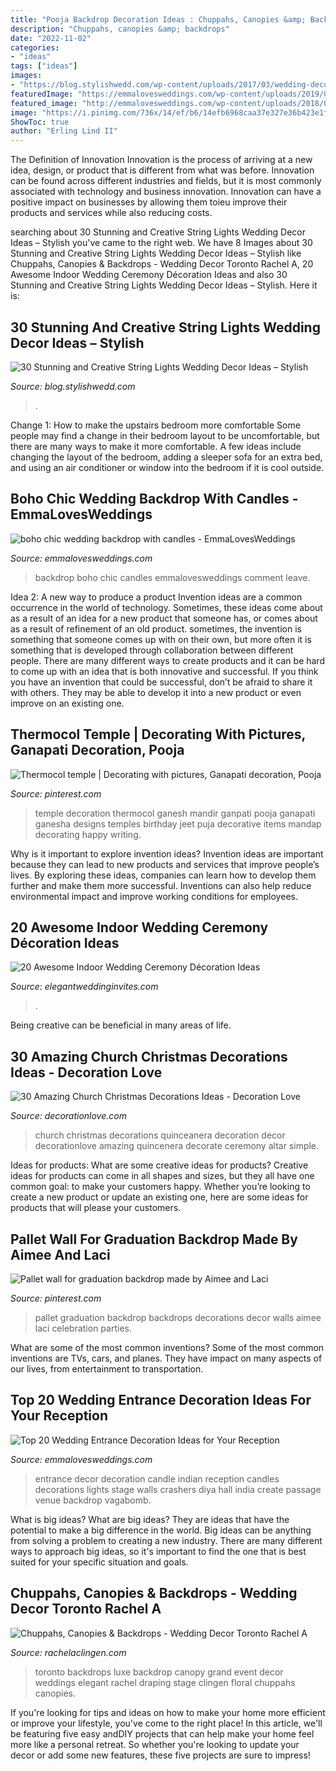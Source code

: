 ```yaml
---
title: "Pooja Backdrop Decoration Ideas : Chuppahs, Canopies &amp; Backdrops"
description: "Chuppahs, canopies &amp; backdrops"
date: "2022-11-02"
categories:
- "ideas"
tags: ["ideas"]
images:
- "https://blog.stylishwedd.com/wp-content/uploads/2017/03/wedding-decor-inspiration-from-string-lights-displays..jpg"
featuredImage: "https://emmalovesweddings.com/wp-content/uploads/2019/02/boho-chic-wedding-backdrop-with-candles.jpg"
featured_image: "http://emmalovesweddings.com/wp-content/uploads/2018/06/wedding-entrance-decoration-ideas-with-candle-lights.jpg"
image: "https://i.pinimg.com/736x/14/ef/b6/14efb6968caa37e327e36b423e1fb99a--decorative-items-ganesha.jpg"
ShowToc: true
author: "Erling Lind II"
---
```



The Definition of Innovation
Innovation is the process of arriving at a new idea, design, or product that is different from what was before. Innovation can be found across different industries and fields, but it is most commonly associated with technology and business innovation. Innovation can have a positive impact on businesses by allowing them toieu improve their products and services while also reducing costs.

	

		
searching about 30 Stunning and Creative String Lights Wedding Decor Ideas – Stylish you've came to the right web. We have 8 Images about 30 Stunning and Creative String Lights Wedding Decor Ideas – Stylish like Chuppahs, Canopies &amp; Backdrops - Wedding Decor Toronto Rachel A, 20 Awesome Indoor Wedding Ceremony Décoration Ideas and also 30 Stunning and Creative String Lights Wedding Decor Ideas – Stylish. Here it is:
		
    
## 30 Stunning And Creative String Lights Wedding Decor Ideas – Stylish

<img loading=lazy src="https://blog.stylishwedd.com/wp-content/uploads/2017/03/wedding-decor-inspiration-from-string-lights-displays..jpg" onerror="this.onerror=null;this.src='https://tse3.mm.bing.net/th?id=OIP.OQ7_jR1RRAIxAmDAGne54QHaKK&amp;pid=15.1';" alt="30 Stunning and Creative String Lights Wedding Decor Ideas – Stylish">

_Source: blog.stylishwedd.com_

>. 

	

Change 1: How to make the upstairs bedroom more comfortable
Some people may find a change in their bedroom layout to be uncomfortable, but there are many ways to make it more comfortable. A few ideas include changing the layout of the bedroom, adding a sleeper sofa for an extra bed, and using an air conditioner or window into the bedroom if it is cool outside.

    
## Boho Chic Wedding Backdrop With Candles - EmmaLovesWeddings

<img loading=lazy src="https://emmalovesweddings.com/wp-content/uploads/2019/02/boho-chic-wedding-backdrop-with-candles.jpg" onerror="this.onerror=null;this.src='https://tse1.mm.bing.net/th?id=OIP.B-qZfhXY_NhFcJWVj-W4IgHaLI&amp;pid=15.1';" alt="boho chic wedding backdrop with candles - EmmaLovesWeddings">

_Source: emmalovesweddings.com_

>backdrop boho chic candles emmalovesweddings comment leave. 

	

Idea 2: A new way to produce a product
Invention ideas are a common occurrence in the world of technology. Sometimes, these ideas come about as a result of an idea for a new product that someone has, or comes about as a result of refinement of an old product. sometimes, the invention is something that someone comes up with on their own, but more often it is something that is developed through collaboration between different people. There are many different ways to create products and it can be hard to come up with an idea that is both innovative and successful. If you think you have an invention that could be successful, don’t be afraid to share it with others. They may be able to develop it into a new product or even improve on an existing one.

    
## Thermocol Temple | Decorating With Pictures, Ganapati Decoration, Pooja

<img loading=lazy src="https://i.pinimg.com/736x/14/ef/b6/14efb6968caa37e327e36b423e1fb99a--decorative-items-ganesha.jpg" onerror="this.onerror=null;this.src='https://tse3.mm.bing.net/th?id=OIP.CCINvqycI3UggVO9X-goxQHaJ4&amp;pid=15.1';" alt="Thermocol temple | Decorating with pictures, Ganapati decoration, Pooja">

_Source: pinterest.com_

>temple decoration thermocol ganesh mandir ganpati pooja ganapati ganesha designs temples birthday jeet puja decorative items mandap decorating happy writing. 

	

Why is it important to explore invention ideas?
Invention ideas are important because they can lead to new products and services that improve people’s lives. By exploring these ideas, companies can learn how to develop them further and make them more successful. Inventions can also help reduce environmental impact and improve working conditions for employees.

    
## 20 Awesome Indoor Wedding Ceremony Décoration Ideas

<img loading=lazy src="https://www.elegantweddinginvites.com/wedding-blog/wp-content/uploads/2015/12/stylish-indoor-wedding-ceremony-decor-ideas-with-lights-.jpg" onerror="this.onerror=null;this.src='https://tse1.mm.bing.net/th?id=OIP.Sztx7D3MUhtW80X5JRoH_wHaLH&amp;pid=15.1';" alt="20 Awesome Indoor Wedding Ceremony Décoration Ideas">

_Source: elegantweddinginvites.com_

>. 

	

Being creative can be beneficial in many areas of life.

    
## 30 Amazing Church Christmas Decorations Ideas - Decoration Love

<img loading=lazy src="http://www.decorationlove.com/wp-content/uploads/2016/08/Christmas-Decoration-Ideas-for-Church.jpg" onerror="this.onerror=null;this.src='https://tse4.mm.bing.net/th?id=OIP.hmPPZiY4l8Y9bCu7N6s0lwHaLH&amp;pid=15.1';" alt="30 Amazing Church Christmas Decorations Ideas - Decoration Love">

_Source: decorationlove.com_

>church christmas decorations quinceanera decoration decor decorationlove amazing quincenera decorate ceremony altar simple. 

	

Ideas for products: What are some creative ideas for products?
Creative ideas for products can come in all shapes and sizes, but they all have one common goal: to make your customers happy. Whether you’re looking to create a new product or update an existing one, here are some ideas for products that will please your customers.

    
## Pallet Wall For Graduation Backdrop Made By Aimee And Laci

<img loading=lazy src="https://i.pinimg.com/736x/4b/37/5e/4b375e976f887770d7f32a7ef9f2c92a--pallet-walls-graduation-ideas.jpg" onerror="this.onerror=null;this.src='https://tse1.mm.bing.net/th?id=OIP.Bc2X5Yuh1EhWZJQLOjkXhAHaJ3&amp;pid=15.1';" alt="Pallet wall for graduation backdrop made by Aimee and Laci">

_Source: pinterest.com_

>pallet graduation backdrop backdrops decorations decor walls aimee laci celebration parties. 

	

What are some of the most common inventions?
Some of the most common inventions are TVs, cars, and planes. They have impact on many aspects of our lives, from entertainment to transportation.

    
## Top 20 Wedding Entrance Decoration Ideas For Your Reception

<img loading=lazy src="http://emmalovesweddings.com/wp-content/uploads/2018/06/wedding-entrance-decoration-ideas-with-candle-lights.jpg" onerror="this.onerror=null;this.src='https://tse1.mm.bing.net/th?id=OIP.d4HV150MJjCRsa_3tUFoFgHaJ3&amp;pid=15.1';" alt="Top 20 Wedding Entrance Decoration Ideas for Your Reception">

_Source: emmalovesweddings.com_

>entrance decor decoration candle indian reception candles decorations lights stage walls crashers diya hall india create passage venue backdrop vagabomb. 

	

What is big ideas?
What are big ideas? They are ideas that have the potential to make a big difference in the world. Big ideas can be anything from solving a problem to creating a new industry. There are many different ways to approach big ideas, so it's important to find the one that is best suited for your specific situation and goals.

    
## Chuppahs, Canopies &amp; Backdrops - Wedding Decor Toronto Rachel A

<img loading=lazy src="http://rachelaclingen.com/wp-content/uploads/2015/07/wedding-backdrop-draping-canopy-toronto.jpg" onerror="this.onerror=null;this.src='https://tse4.mm.bing.net/th?id=OIP.HgdG5lnc_g1jHQDtA0vK1gHaE8&amp;pid=15.1';" alt="Chuppahs, Canopies &amp; Backdrops - Wedding Decor Toronto Rachel A">

_Source: rachelaclingen.com_

>toronto backdrops luxe backdrop canopy grand event decor weddings elegant rachel draping stage clingen floral chuppahs canopies. 

	

If you're looking for tips and ideas on how to make your home more efficient or improve your lifestyle, you've come to the right place! In this article, we'll be featuring five easy andDIY projects that can help make your home feel more like a personal retreat. So whether you're looking to update your decor or add some new features, these five projects are sure to impress!

